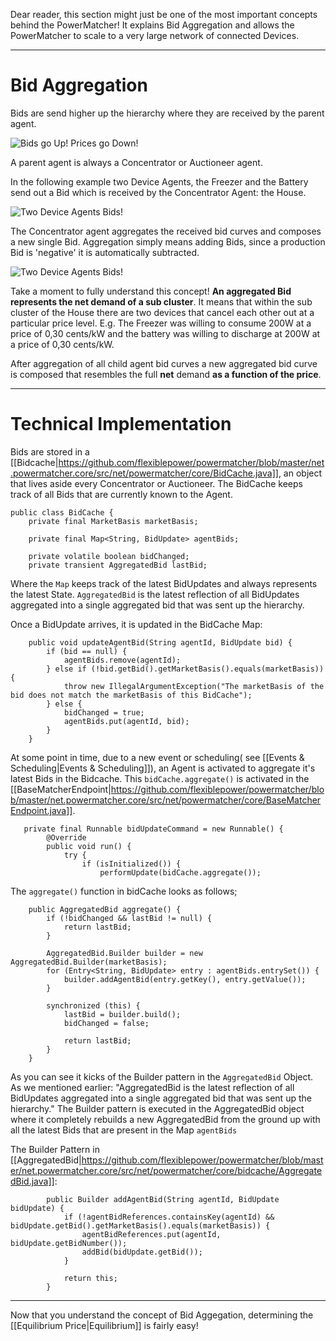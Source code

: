 
Dear reader, this section might just be one of the most important concepts behind the PowerMatcher! It explains Bid Aggregation and allows the PowerMatcher to scale to a very large network of connected Devices.

-------------------------

# Bid Aggregation

Bids are send higher up the hierarchy where they are received by the parent agent. 

![Bids go Up! Prices go Down!](https://raw.githubusercontent.com/wiki/flexiblepower/powermatcher/Aggregated.png)

A parent agent is always a Concentrator or Auctioneer agent.

In the following example two Device Agents, the Freezer and the Battery send out a Bid which is received by the Concentrator Agent: the House. 

![Two Device Agents Bids!](https://raw.githubusercontent.com/wiki/flexiblepower/powermatcher/DeviceAgentBid.png)

The Concentrator agent aggregates the received bid curves and composes a new single Bid. Aggregation simply means adding Bids, since a production Bid is 'negative' it is automatically subtracted.

![Two Device Agents Bids!](https://raw.githubusercontent.com/wiki/flexiblepower/powermatcher/AggregatedBid1.png)

Take a moment to fully understand this concept!  **An aggregated Bid represents the net demand of a sub cluster**.   It means that within the sub cluster of the House there are two devices that cancel each other out at a particular price level. E.g. The Freezer was willing to consume 200W at a price of 0,30 cents/kW and the battery was willing to discharge at 200W at a price of 0,30 cents/kW. 

After aggregation of all child agent bid curves a new aggregated bid curve is composed that resembles the full **net** demand **as a function of the price**. 

-------------------

# Technical Implementation

Bids are stored in a [[Bidcache|https://github.com/flexiblepower/powermatcher/blob/master/net.powermatcher.core/src/net/powermatcher/core/BidCache.java]], an object that lives aside every Concentrator or Auctioneer. The BidCache keeps track of all Bids that are currently known to the Agent.

```
public class BidCache {
    private final MarketBasis marketBasis;

    private final Map<String, BidUpdate> agentBids;

    private volatile boolean bidChanged;
    private transient AggregatedBid lastBid;
```
Where the `Map` keeps track of the latest BidUpdates and always represents the latest State. `AggregatedBid` is the latest reflection of all BidUpdates aggregated into a single aggregated bid that was sent up the hierarchy.

Once a BidUpdate arrives, it is updated in the BidCache Map:

```
    public void updateAgentBid(String agentId, BidUpdate bid) {
        if (bid == null) {
            agentBids.remove(agentId);
        } else if (!bid.getBid().getMarketBasis().equals(marketBasis)) {
            throw new IllegalArgumentException("The marketBasis of the bid does not match the marketBasis of this BidCache");
        } else {
            bidChanged = true;
            agentBids.put(agentId, bid);
        }
    }
```

At some point in time, due to a new event or scheduling( see [[Events & Scheduling|Events & Scheduling]]), an Agent is activated to aggregate it's latest Bids in the Bidcache. This `bidCache.aggregate()` is activated in the [[BaseMatcherEndpoint|https://github.com/flexiblepower/powermatcher/blob/master/net.powermatcher.core/src/net/powermatcher/core/BaseMatcherEndpoint.java]].

```
   private final Runnable bidUpdateCommand = new Runnable() {
        @Override
        public void run() {
            try {
                if (isInitialized()) {
                    performUpdate(bidCache.aggregate());
```

The `aggregate()` function in bidCache looks as follows;  


```
    public AggregatedBid aggregate() {
        if (!bidChanged && lastBid != null) {
            return lastBid;
        }

        AggregatedBid.Builder builder = new AggregatedBid.Builder(marketBasis);
        for (Entry<String, BidUpdate> entry : agentBids.entrySet()) {
            builder.addAgentBid(entry.getKey(), entry.getValue());
        }

        synchronized (this) {
            lastBid = builder.build();
            bidChanged = false;

            return lastBid;
        }
    }
```

As you can see it kicks of the Builder pattern in the `AggregatedBid` Object. As we mentioned earlier: "AggregatedBid is the latest reflection of all BidUpdates aggregated into a single aggregated bid that was sent up the hierarchy." The Builder pattern is executed in the AggregatedBid object where it completely rebuilds a new AggregatedBid from the ground up with all the latest Bids that are present in the Map `agentBids`

The Builder Pattern in [[AggregatedBid|https://github.com/flexiblepower/powermatcher/blob/master/net.powermatcher.core/src/net/powermatcher/core/bidcache/AggregatedBid.java]]:

```
        public Builder addAgentBid(String agentId, BidUpdate bidUpdate) {
            if (!agentBidReferences.containsKey(agentId) && bidUpdate.getBid().getMarketBasis().equals(marketBasis)) {
                agentBidReferences.put(agentId, bidUpdate.getBidNumber());
                addBid(bidUpdate.getBid());
            }

            return this;
        }
```
 
---------------------------------
Now that you understand the concept of Bid Aggegation, determining the [[Equilibrium Price|Equilibrium]] is fairly easy!